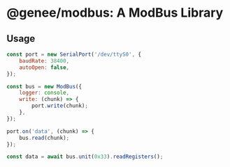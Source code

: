 # @genee/modbus: A ModBus Library

## Usage

```javascript
const port = new SerialPort('/dev/ttyS0', {
    baudRate: 38400,
    autoOpen: false,
});

const bus = new ModBus({
    logger: console,
    write: (chunk) => {
        port.write(chunk);
    },
});

port.on('data', (chunk) => {
    bus.read(chunk);
});

const data = await bus.unit(0x33).readRegisters();

```
